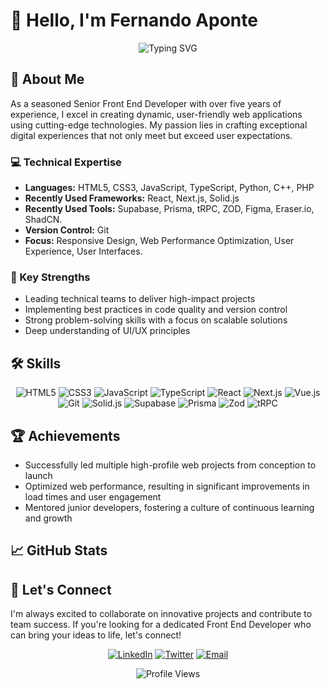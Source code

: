 # 👋 Hello, I'm Fernando Aponte

<div align="center">
  <img src="https://readme-typing-svg.herokuapp.com?font=Fira+Code&pause=1000&color=2E9FFF&center=true&vCenter=true&width=435&lines=Senior+Front+End+Developer;React+%7C+Next.js+%7C+Solid.js+Expert;5%2B+Years+of+Experience;Passionate+about+UI%2FUX" alt="Typing SVG" />
</div>

## 🚀 About Me

As a seasoned Senior Front End Developer with over five years of experience, I excel in creating dynamic, user-friendly web applications using cutting-edge technologies. My passion lies in crafting exceptional digital experiences that not only meet but exceed user expectations.

### 💻 Technical Expertise

- **Languages:** HTML5, CSS3, JavaScript, TypeScript, Python, C++, PHP
- **Recently Used Frameworks:** React, Next.js, Solid.js
- **Recently Used Tools:** Supabase, Prisma, tRPC, ZOD, Figma, Eraser.io, ShadCN.
- **Version Control:** Git
- **Focus:** Responsive Design, Web Performance Optimization, User Experience, User Interfaces.

### 🌟 Key Strengths

- Leading technical teams to deliver high-impact projects
- Implementing best practices in code quality and version control
- Strong problem-solving skills with a focus on scalable solutions
- Deep understanding of UI/UX principles

## 🛠️ Skills

<p align="center">
  <img src="https://img.shields.io/badge/HTML5-E34F26?style=for-the-badge&logo=html5&logoColor=white" alt="HTML5" />
  <img src="https://img.shields.io/badge/CSS3-1572B6?style=for-the-badge&logo=css3&logoColor=white" alt="CSS3" />
  <img src="https://img.shields.io/badge/JavaScript-F7DF1E?style=for-the-badge&logo=javascript&logoColor=black" alt="JavaScript" />
  <img src="https://img.shields.io/badge/TypeScript-007ACC?style=for-the-badge&logo=typescript&logoColor=white" alt="TypeScript" />
  <img src="https://img.shields.io/badge/React-20232A?style=for-the-badge&logo=react&logoColor=61DAFB" alt="React" />
  <img src="https://img.shields.io/badge/Next.js-000000?style=for-the-badge&logo=next.js&logoColor=white" alt="Next.js" />
  <img src="https://img.shields.io/badge/Vue.js-35495E?style=for-the-badge&logo=vue.js&logoColor=4FC08D" alt="Vue.js" />
  <img src="https://img.shields.io/badge/Git-F05032?style=for-the-badge&logo=git&logoColor=white" alt="Git" />
 <img src="https://img.shields.io/badge/Solid.js-2C4F7C?style=for-the-badge&logo=solid&logoColor=white" alt="Solid.js" />
  <img src="https://img.shields.io/badge/Supabase-3ECF8E?style=for-the-badge&logo=supabase&logoColor=white" alt="Supabase" />
  <img src="https://img.shields.io/badge/Prisma-2D3748?style=for-the-badge&logo=prisma&logoColor=white" alt="Prisma" />
  <img src="https://img.shields.io/badge/Zod-3068B7?style=for-the-badge&logo=zod&logoColor=white" alt="Zod" />
  <img src="https://img.shields.io/badge/tRPC-2596BE?style=for-the-badge&logo=trpc&logoColor=white" alt="tRPC" />
</p>

## 🏆 Achievements

- Successfully led multiple high-profile web projects from conception to launch
- Optimized web performance, resulting in significant improvements in load times and user engagement
- Mentored junior developers, fostering a culture of continuous learning and growth

## 📈 GitHub Stats



## 🤝 Let's Connect

I'm always excited to collaborate on innovative projects and contribute to team success. If you're looking for a dedicated Front End Developer who can bring your ideas to life, let's connect!

<p align="center">
  <a href="https://www.linkedin.com/in/fer-aponte"><img src="https://img.shields.io/badge/LinkedIn-0077B5?style=for-the-badge&logo=linkedin&logoColor=white" alt="LinkedIn" /></a>
  <a href="https://twitter.com/codewithfer"><img src="https://img.shields.io/badge/Twitter-1DA1F2?style=for-the-badge&logo=twitter&logoColor=white" alt="Twitter" /></a>
  <a href="mailto:contact@fernandoaponte.dev"><img src="https://img.shields.io/badge/Email-D14836?style=for-the-badge&logo=gmail&logoColor=white" alt="Email" /></a>
</p>

<div align="center">
  <img src="https://komarev.com/ghpvc/?username=bySharkster&style=flat-square&color=blue" alt="Profile Views" />
</div>






<!--- Eraser file: https://app.eraser.io/workspace/XdDiVoI9RdF0FyhAvZU0 --->
